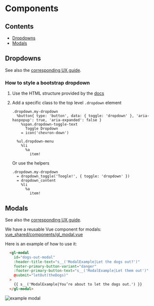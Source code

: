 # Components

## Contents

- [Dropdowns](#dropdowns)
- [Modals](#modals)

## Dropdowns

See also the [corresponding UX guide](https://design.gitlab.com/#/components/dropdowns).

### How to style a bootstrap dropdown

1. Use the HTML structure provided by the [docs][bootstrap-dropdowns]
1. Add a specific class to the top level `.dropdown` element

    ```Haml
    .dropdown.my-dropdown
      %button{ type: 'button', data: { toggle: 'dropdown' }, 'aria-haspopup': true, 'aria-expanded': false }
        %span.dropdown-toggle-text
          Toggle Dropdown
        = icon('chevron-down')

      %ul.dropdown-menu
        %li
          %a
            item!
    ```

    Or use the helpers
    ```Haml
    .dropdown.my-dropdown
      = dropdown_toggle('Toogle!', { toggle: 'dropdown' })
      = dropdown_content
        %li
          %a
            item!
    ```

[bootstrap-dropdowns]: https://getbootstrap.com/docs/3.3/javascript/#dropdowns

## Modals

See also the [corresponding UX guide](https://design.gitlab.com/#/components/modals).

We have a reusable Vue component for modals: [vue_shared/components/gl_modal.vue](https://gitlab.com/gitlab-org/gitlab-ce/blob/master/app/assets/javascripts/vue_shared/components/gl_modal.vue)

Here is an example of how to use it:

```html
  <gl-modal
    id="dogs-out-modal"
    :header-title-text="s__('ModalExample|Let the dogs out?')"
    footer-primary-button-variant="danger"
    :footer-primary-button-text="s__('ModalExample|Let them out')"
    @submit="letOut(theDogs)"
  >
    {{ s__('ModalExample|You’re about to let the dogs out.') }}
  </gl-modal>
```

![example modal](img/gl-modal.png)
